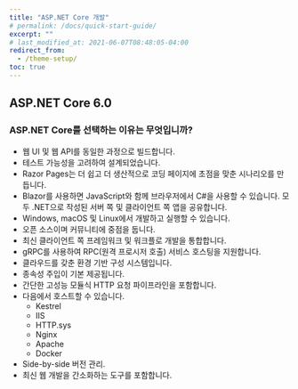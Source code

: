 ```yaml
---
title: "ASP.NET Core 개발"
# permalink: /docs/quick-start-guide/
excerpt: ""
# last_modified_at: 2021-06-07T08:48:05-04:00
redirect_from:
  - /theme-setup/
toc: true
---
```


## ASP.NET Core 6.0

### ASP.NET Core를 선택하는 이유는 무엇입니까?
- 웹 UI 및 웹 API를 동일한 과정으로 빌드합니다.
- 테스트 가능성을 고려하여 설계되었습니다.
- Razor Pages는 더 쉽고 더 생산적으로 코딩 페이지에 초점을 맞춘 시나리오를 만듭니다.
- Blazor를 사용하면 JavaScript와 함께 브라우저에서 C#을 사용할 수 있습니다. 모두 .NET으로 작성된 서버 쪽 및 클라이언트 쪽 앱을 공유합니다.
- Windows, macOS 및 Linux에서 개발하고 실행할 수 있습니다.
- 오픈 소스이며 커뮤니티에 중점을 둡니다.
- 최신 클라이언트 쪽 프레임워크 및 워크플로 개발을 통합합니다.
- gRPC를 사용하여 RPC(원격 프로시저 호출) 서비스 호스팅을 지원합니다.
- 클라우드를 갖춘 환경 기반 구성 시스템입니다.
- 종속성 주입이 기본 제공됩니다.
- 간단한 고성능 모듈식 HTTP 요청 파이프라인을 포함합니다.
- 다음에서 호스트할 수 있습니다.
  - Kestrel
  - IIS
  - HTTP.sys
  - Nginx
  - Apache
  - Docker
- Side-by-side 버전 관리.
- 최신 웹 개발을 간소화하는 도구를 포함합니다.


